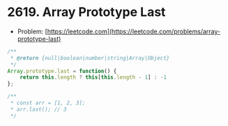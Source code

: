 # 2619. Array Prototype Last

- Problem: [https://leetcode.com](https://leetcode.com/problems/array-prototype-last)

```javascript
/**
 * @return {null|boolean|number|string|Array|Object}
 */
Array.prototype.last = function() {
    return this.length ? this[this.length - 1] : -1
};

/**
 * const arr = [1, 2, 3];
 * arr.last(); // 3
 */
```